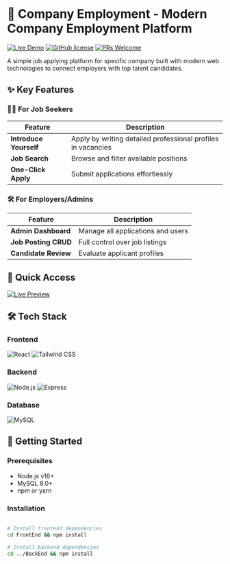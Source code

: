 # 💼 Company Employment - Modern Company Employment Platform

[![Live Demo](https://img.shields.io/badge/🚀_Live_Demo-Company_Employment_Website-brightgreen?style=for-the-badge&logo=vercel)](https://company-employment-website.vercel.app/)
[![GitHub license](https://img.shields.io/badge/license-MIT-blue.svg)](LICENSE)
[![PRs Welcome](https://img.shields.io/badge/PRs-welcome-brightgreen.svg)](https://github.com/MohamedRamadan200224/company-employment-website/pulls)

A simple job applying platform for specific company built with modern web technologies to connect employers with top talent candidates.

## ✨ Key Features

### 👨‍💻 For Job Seekers
| Feature | Description |
|---------|-------------|
| **Introduce Yourself** | Apply by writing detailed professional profiles in vacancies |
| **Job Search** | Browse and filter available positions |
| **One-Click Apply** | Submit applications effortlessly |

### 🛠 For Employers/Admins
| Feature | Description |
|---------|-------------|
| **Admin Dashboard** | Manage all applications and users |
| **Job Posting CRUD** | Full control over job listings |
| **Candidate Review** | Evaluate applicant profiles |

## 🚀 Quick Access

[![Live Preview](https://img.shields.io/badge/Explore_Live_Site-Company_Employment_Website-2563eb?style=for-the-badge)](https://company-employment-website.vercel.app/)

## 🛠️ Tech Stack

### Frontend
<p>
  <img src="https://img.shields.io/badge/React-20232A?style=for-the-badge&logo=react&logoColor=61DAFB" alt="React">
  <img src="https://img.shields.io/badge/Tailwind_CSS-38B2AC?style=for-the-badge&logo=tailwind-css&logoColor=white" alt="Tailwind CSS">
</p>

### Backend
<p>
  <img src="https://img.shields.io/badge/Node.js-339933?style=for-the-badge&logo=nodedotjs&logoColor=white" alt="Node.js">
  <img src="https://img.shields.io/badge/Express.js-000000?style=for-the-badge&logo=express&logoColor=white" alt="Express">
</p>

### Database
<p>
  <img src="https://img.shields.io/badge/MySQL-005C84?style=for-the-badge&logo=mysql&logoColor=white" alt="MySQL">
</p>

## 🏁 Getting Started

### Prerequisites
- Node.js v16+
- MySQL 8.0+
- npm or yarn

### Installation
```bash

# Install frontend dependencies
cd FrontEnd && npm install

# Install backend dependencies
cd ../BackEnd && npm install
